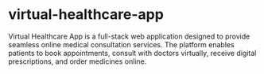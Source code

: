 # virtual-healthcare-app
Virtual Healthcare App is a full-stack web application designed to provide seamless online medical consultation services. The platform enables patients to book appointments, consult with doctors virtually, receive digital prescriptions, and order medicines online. 
